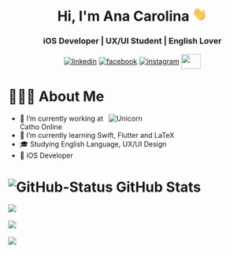 <h1 align="center">Hi, I'm Ana Carolina <img src="https://raw.githubusercontent.com/ABSphreak/ABSphreak/master/gifs/Hi.gif" width="30px"></h1>
<h3 align="center">iOS Developer | UX/UI Student | English Lover</h3>
<p align="center">
<a href="https://www.linkedin.com/in/acarolsf/" target="blank"><img align="center" src="https://cdn.jsdelivr.net/npm/simple-icons@3.0.1/icons/linkedin.svg" alt="linkedin" height="30" width="40" /></a>
<a href="https://www.facebook.com/acarolsf/" target="blank"><img align="center" src="https://cdn.jsdelivr.net/npm/simple-icons@3.0.1/icons/facebook.svg" alt="facebook" height="30" width="40" /></a>
<a href="https://www.instagram.com/acarolsf="blank"><img align="center" src="https://cdn.jsdelivr.net/npm/simple-icons@3.0.1/icons/instagram.svg" alt="instagram" height="30" width="40" /></a>
<a href = "mailto: cscarol20@gmail.com"><img align="center" src="https://simpleicons.org/icons/gmail.svg" height="30" width="40" /></a>
</p>


# 👨🏻‍💻 About Me
<img align="right" width=300px alt="Unicorn" src="https://media.giphy.com/media/3ohs4BSacFKI7A717y/giphy.gif" />

- 🔭 I’m currently working at Catho Online
- 🌱 I’m currently learning Swift, Flutter and LaTeX
- 🎓 Studying English Language, UX/UI Design
- 💼 iOS Developer
																																																																
																																																																
# <img src="https://media.giphy.com/media/8UHRm5oY4k4FDxq5QG/giphy.gif" width="30px" alt="GitHub-Status"/> GitHub Stats

<p align="left"><img src="https://github-readme-stats.vercel.app/api/top-langs/?username=acarolsf&layout=compact&theme=radical&lang_count=10" /></p>
<p align="left"><img src="https://github-readme-stats.vercel.app/api?username=acarolsf&count_private=true&theme=radical&show_icons=true" /></p>
<p align="left"> <img src="https://github-readme-streak-stats.herokuapp.com/?user=acarolsf&theme=radical" /></p>
